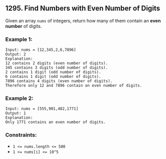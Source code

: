 ## 1295. Find Numbers with Even Number of Digits

Given an array ```nums``` of integers, return how many of them contain an **even number** of digits.

### Example 1:
```
Input: nums = [12,345,2,6,7896]
Output: 2
Explanation:
12 contains 2 digits (even number of digits).
345 contains 3 digits (odd number of digits).
2 contains 1 digit (odd number of digits).
6 contains 1 digit (odd number of digits).
7896 contains 4 digits (even number of digits).
Therefore only 12 and 7896 contain an even number of digits.
```
### Example 2:
```
Input: nums = [555,901,482,1771]
Output: 1
Explanation:
Only 1771 contains an even number of digits.
```

### Constraints:

* ```1 <= nums.length <= 500```
* ```1 <= nums[i] <= 10^5```